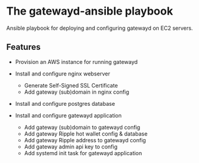 # The gatewayd-ansible playbook

Ansible playbook for deploying and configuring gatewayd on EC2 servers.

## Features

- Provision an AWS instance for running gatewayd

- Install and configure nginx webserver
  - Generate Self-Signed SSL Certificate
  - Add gateway (sub)domain in nginx config

- Install and configure postgres database

- Install and configure gatewayd application
  - Add gateway (sub)domain to gatewayd config
  - Add gateway Ripple hot wallet config & database
  - Add gateway Ripple address to gatewayd config
  - Add gateway admin api key to config
  - Add systemd init task for gatewayd application

